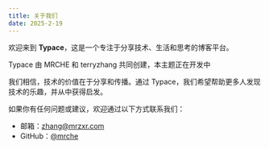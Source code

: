 ```yaml
---
title: 关于我们
date: 2025-2-19
---
```


欢迎来到 **Typace**，这是一个专注于分享技术、生活和思考的博客平台。

Typace 由 MRCHE 和 terryzhang 共同创建，本主题正在开发中

我们相信，技术的价值在于分享和传播。通过 Typace，我们希望帮助更多人发现技术的乐趣，并从中获得启发。

如果你有任何问题或建议，欢迎通过以下方式联系我们：

- 邮箱：[zhang@mrzxr.com](mailto:zhang@zxr.com)
- GitHub：[@mrche](https://github.com/mrche)
